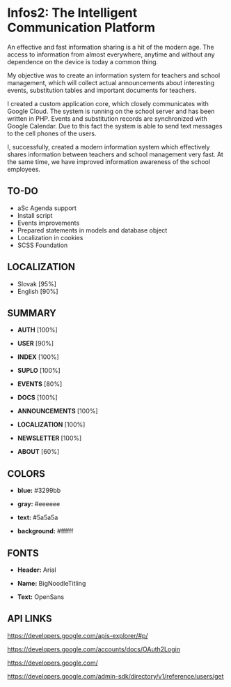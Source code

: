 Infos2: The Intelligent Communication Platform
==============
An effective and fast information sharing is a hit of the modern age. The access to information from almost everywhere, anytime and without any dependence on the device is today a common thing.

My objective was to create an  information system for teachers and school management, which will collect actual announcements about interesting events, substitution tables and important documents for teachers.

I created a custom application core, which closely communicates with Google Cloud. The system is running on the school server and has been written in PHP. Events and substitution records are synchronized with Google Calendar.  Due to this fact the system is able to send text messages to the cell phones of the users.

I, successfully, created a modern information system which effectively shares information between teachers and school management very fast. At the same time, we have improved information awareness of the school employees.

TO-DO
--------------
- aSc Agenda support
- Install script
- Events improvements
- Prepared statements in models and database object
- Localization in cookies
- SCSS Foundation

LOCALIZATION
--------------
- Slovak            [95%]
- English           [90%]

SUMMARY
--------------
- **AUTH**			[100%]

- **USER**			[90%]

- **INDEX**			[100%]

- **SUPLO**			[100%]

- **EVENTS**		[80%]

- **DOCS**			[100%]

- **ANNOUNCEMENTS**	[100%]

- **LOCALIZATION**	[100%]

- **NEWSLETTER**	[100%]

- **ABOUT**	        [60%]

COLORS
--------------
- **blue:**			#3299bb

- **gray:** 		#eeeeee

- **text:**			#5a5a5a

- **background:**	#ffffff
	

FONTS
--------------
- **Header:**		Arial

- **Name:** 		BigNoodleTitling

- **Text:**			OpenSans

API LINKS
--------------
https://developers.google.com/apis-explorer/#p/

https://developers.google.com/accounts/docs/OAuth2Login

https://developers.google.com/

https://developers.google.com/admin-sdk/directory/v1/reference/users/get
